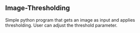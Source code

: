 ## Image-Thresholding

Simple python program that gets an image as input and applies thresholding.
User can adjust the threshold parameter.
